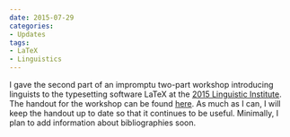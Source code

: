```yaml
---
date: 2015-07-29
categories:
- Updates
tags:
- LaTeX
- Linguistics
---
```


I gave the second part of an impromptu two-part workshop introducing linguists to the typesetting software LaTeX at the <a href="https://lsa2015.uchicago.edu/">2015 Linguistic Institute</a>. The handout for the workshop can be found <a href="https://bit.ly/latex-workshop">here</a>. As much as I can, I will keep the handout up to date so that it continues to be useful. Minimally, I plan to add information about bibliographies soon.